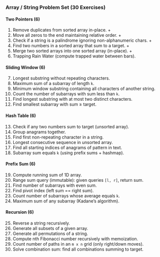 ### Array / String Problem Set (30 Exercises)

#### Two Pointers (6)

1. Remove duplicates from sorted array in-place. +
2. Move all zeros to the end maintaining relative order. +
3. Check if a string is a palindrome ignoring non-alphanumeric chars. +
4. Find two numbers in a sorted array that sum to a target. +
5. Merge two sorted arrays into one sorted array (in-place). +
6. Trapping Rain Water (compute trapped water between bars).

#### Sliding Window (6)

7. Longest substring without repeating characters.
8. Maximum sum of a subarray of length `k`.
9. Minimum window substring containing all characters of another string.
10. Count the number of subarrays with sum less than `k`.
11. Find longest substring with at most two distinct characters.
12. Find smallest subarray with sum ≥ target.

#### Hash Table (6)

13. Check if any two numbers sum to target (unsorted array).
14. Group anagrams together.
15. Find first non-repeating character in a string.
16. Longest consecutive sequence in unsorted array.
17. Find all starting indices of anagrams of pattern in text.
18. Subarray sum equals `k` (using prefix sums + hashmap).

#### Prefix Sum (6)

19. Compute running sum of 1D array.
20. Range sum query (immutable): given queries `[l, r]`, return sum.
21. Find number of subarrays with even sum.
22. Find pivot index (left sum == right sum).
23. Count number of subarrays whose average equals `k`.
24. Maximum sum of any subarray (Kadane’s algorithm).

#### Recursion (6)

25. Reverse a string recursively.
26. Generate all subsets of a given array.
27. Generate all permutations of a string.
28. Compute nth Fibonacci number recursively with memoization.
29. Count number of paths in an `m x n` grid (only right/down moves).
30. Solve combination sum: find all combinations summing to target.
